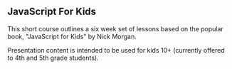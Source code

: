 ## JavaScript For Kids

This short course outlines a six week set of lessons based on the popular book, "JavaScript for Kids" by Nick Morgan.

Presentation content is intended to be used for kids 10+ (currently offered to 4th and 5th grade students).